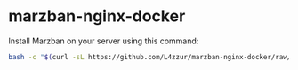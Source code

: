 # marzban-nginx-docker

Install Marzban on your server using this command:
```bash
bash -c "$(curl -sL https://github.com/L4zzur/marzban-nginx-docker/raw/main/install.sh)"
```
